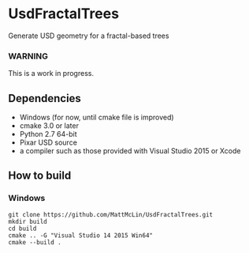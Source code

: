 # UsdFractalTrees
Generate USD geometry for a fractal-based trees

### WARNING
This is a work in progress. 

## Dependencies
- Windows (for now, until cmake file is improved)
- cmake 3.0 or later
- Python 2.7 64-bit
- Pixar USD source
- a compiler such as those provided with Visual Studio 2015 or Xcode

## How to build
### Windows
```
git clone https://github.com/MattMcLin/UsdFractalTrees.git
mkdir build
cd build
cmake .. -G "Visual Studio 14 2015 Win64"
cmake --build .
```

